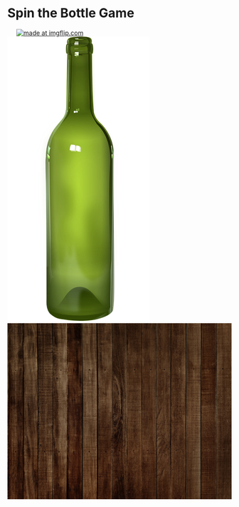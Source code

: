 
<h1>Spin the Bottle Game</h1>
<a href="https://imgflip.com/gif/430lm5"><img src="https://i.imgflip.com/430lm5.gif" title="made at imgflip.com" hspace="20"/></a>
<img src="https://github.com/chanivicky658/COUNTER-APP-WAQAS-AFZAL-SP21-BCS-18/blob/main/Spin-the-Bottle-Flutter-master/images/bottle.png">
<img src="https://github.com/chanivicky658/COUNTER-APP-WAQAS-AFZAL-SP21-BCS-18/blob/main/Spin-the-Bottle-Flutter-master/images/floor.jpg">

